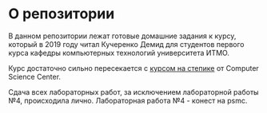  # О репозитории
 В данном репозитории лежат готовые домашние задания к курсу, который в 2019 году читал Кучеренко Демид для
 студентов первого курса кафедры компьютерных технологий университета ИТМО.

Курс достаточно сильно пересекается с [курсом на степике](https://stepik.org/course/7?auth=registration) от Computer Science Center.

Сдача всех лабораторных работ, за исключением лабораторной работы №4, происходила лично.
Лабораторная работа №4 - конест на psmc.
